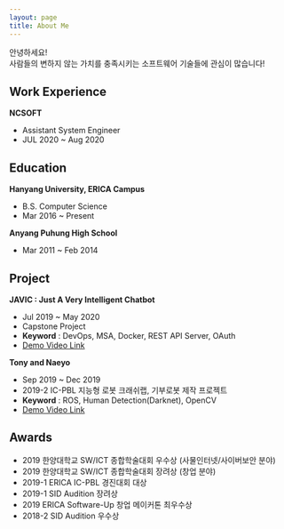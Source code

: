 ```yaml
---
layout: page
title: About Me
---
```


<div class="message">
  안녕하세요!<br>사람들의 변하지 않는 가치를 충족시키는 소프트웨어 기술들에 관심이 많습니다!
</div>

## Work Experience
**NCSOFT**
- Assistant System Engineer
- JUL 2020 ~ Aug 2020

## Education
**Hanyang University, ERICA Campus**
- B.S. Computer Science
- Mar 2016 ~ Present

**Anyang Puhung High School**
- Mar 2011 ~ Feb 2014


## Project
**JAVIC : Just A Very Intelligent Chatbot**
- Jul 2019 ~ May 2020
- Capstone Project
- **Keyword** : DevOps, MSA, Docker, REST API Server, OAuth
- [Demo Video Link](https://www.youtube.com/watch?v=PHlWZzqrfWQ&feature=youtu.be)

**Tony and Naeyo**
- Sep 2019 ~ Dec 2019
- 2019-2 IC-PBL 지능형 로봇 크래쉬랩, 기부로봇 제작 프로젝트
- **Keyword** : ROS, Human Detection(Darknet), OpenCV
- [Demo Video Link](https://www.youtube.com/watch?v=lqM59gqJGaY)

## Awards
- 2019 한양대학교 SW/ICT 종합학술대회 우수상 (사물인터넷/사이버보안 분야)
- 2019 한양대학교 SW/ICT 종합학술대회 장려상 (창업 분야)
- 2019-1 ERICA IC-PBL 경진대회 대상
- 2019-1 SID Audition 장려상
- 2019 ERICA Software-Up 창업 메이커톤 최우수상
- 2018-2 SID Audition 우수상